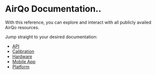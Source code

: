 # AirQo Documentation..

With this reference, you can explore and interact with all publicly availed AirQo resources.

Jump straight to your desired documentation:

- [API](api/)
- [Calibration](calibration/)
- [Hardware](hardware/)
- [Mobile App](mobile_app/)
- [Platform](platform/)
